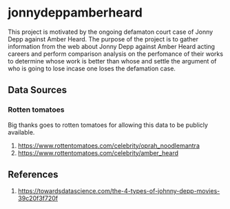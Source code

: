 # jonnydeppamberheard

This project is motivated by the ongoing defamaton court case of Jonny Depp against Amber Heard. The purpose of the project is to gather information from the web about  Jonny Depp against Amber Heard acting careers and perform comparison analysis on the perfomance of their works to determine whose work is better than whose and settle the argument of who is going to lose incase one loses the defamation case.

## Data Sources
### Rotten tomatoes
Big thanks goes to rotten tomatoes for allowing this data to be publicly available.
1. https://www.rottentomatoes.com/celebrity/oprah_noodlemantra
2. https://www.rottentomatoes.com/celebrity/amber_heard

## References
1. https://towardsdatascience.com/the-4-types-of-johnny-depp-movies-39c20f3f720f